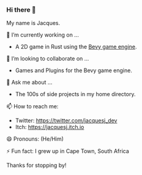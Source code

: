 ### Hi there 👋

My name is Jacques. 

🔭 I’m currently working on ...
- A 2D game in Rust using the [Bevy game engine](https://bevyengine.org).

👯 I’m looking to collaborate on ...
- Games and Plugins for the Bevy game engine.

💬 Ask me about ...
- The 100s of side projects in my home directory.

📫 How to reach me:
- Twitter: https://twitter.com/jacquesj_dev
- Itch: https://jacquesj.itch.io

😄 Pronouns: (He/Him)

⚡ Fun fact: I grew up in Cape Town, South Africa

Thanks for stopping by!

<!--
**frederickjjoubert/frederickjjoubert** is a ✨ _special_ ✨ repository because its `README.md` (this file) appears on your GitHub profile.

Here are some ideas to get you started:

- 🔭 I’m currently working on ...
- 🌱 I’m currently learning ...
- 👯 I’m looking to collaborate on ...
- 🤔 I’m looking for help with ...
- 💬 Ask me about ...
- 📫 How to reach me: ...
- 😄 Pronouns: ...
- ⚡ Fun fact: ...
-->
